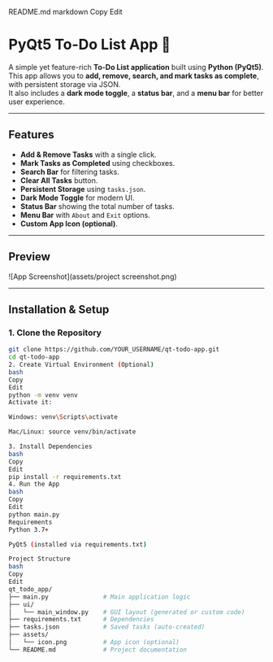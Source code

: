 README.md
markdown
Copy
Edit
# PyQt5 To-Do List App 📝

A simple yet feature-rich **To-Do List application** built using **Python (PyQt5)**.  
This app allows you to **add, remove, search, and mark tasks as complete**, with persistent storage via JSON.  
It also includes a **dark mode toggle**, a **status bar**, and a **menu bar** for better user experience.

---

## **Features**
- **Add & Remove Tasks** with a single click.
- **Mark Tasks as Completed** using checkboxes.
- **Search Bar** for filtering tasks.
- **Clear All Tasks** button.
- **Persistent Storage** using `tasks.json`.
- **Dark Mode Toggle** for modern UI.
- **Status Bar** showing the total number of tasks.
- **Menu Bar** with `About` and `Exit` options.
- **Custom App Icon (optional)**.

---

## **Preview**
![App Screenshot](assets/project screenshot.png)

---

## **Installation & Setup**
### **1. Clone the Repository**
```bash
git clone https://github.com/YOUR_USERNAME/qt-todo-app.git
cd qt-todo-app
2. Create Virtual Environment (Optional)
bash
Copy
Edit
python -m venv venv
Activate it:

Windows: venv\Scripts\activate

Mac/Linux: source venv/bin/activate

3. Install Dependencies
bash
Copy
Edit
pip install -r requirements.txt
4. Run the App
bash
Copy
Edit
python main.py
Requirements
Python 3.7+

PyQt5 (installed via requirements.txt)

Project Structure
bash
Copy
Edit
qt_todo_app/
├── main.py               # Main application logic
├── ui/
│   └── main_window.py    # GUI layout (generated or custom code)
├── requirements.txt      # Dependencies
├── tasks.json            # Saved tasks (auto-created)
├── assets/
│   └── icon.png          # App icon (optional)
└── README.md             # Project documentation
